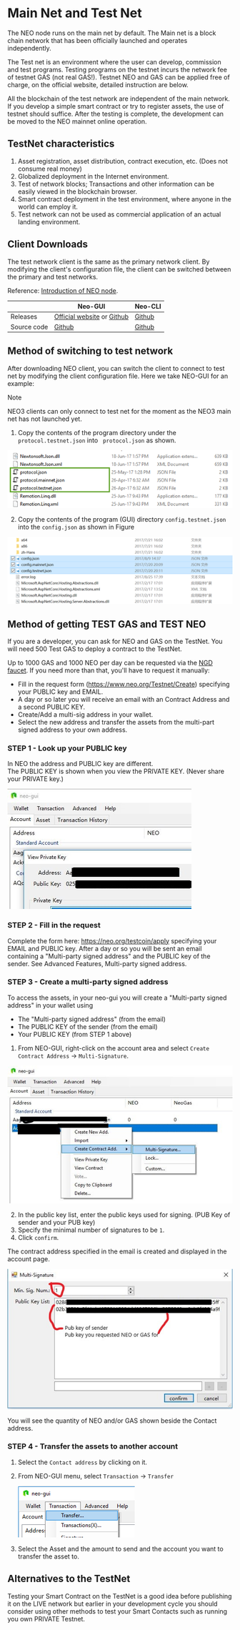 # Main Net and Test Net

The NEO node runs on the main net by default. The Main net is a block chain network that has been officially launched and operates independently.  

The Test net is an environment where the user can develop, commission and test programs. Testing programs on the testnet incurs the network fee of testnet GAS (not real GAS!). Testnet NEO and GAS can be applied free of charge, on the official website, detailed instruction are below.

All the blockchain of the test network are independent of the main network. If you develop a simple smart contract or try to register assets, the use of testnet should suffice. After the testing is complete, the development can be moved to the NEO mainnet online operation.

## TestNet characteristics

1. Asset registration, asset distribution, contract execution, etc. (Does not consume real money)
2. Globalized deployment in the Internet environment.
3. Test of network blocks; Transactions and other information can be easily viewed in the blockchain browser.
4. Smart contract deployment in the test environment, where anyone in the world can employ it.
5. Test network can not be used as commercial application of an actual landing environment.

## Client Downloads

The test network client is the same as the primary network client. By modifying the client's configuration file, the client can be switched between the primary and test networks.

Reference: [Introduction of NEO node](../node/introduction.md).

|      | Neo-GUI                        | Neo-CLI                        |
| ---- | ---------------------------------------- | ---------------------------------------- |
| Releases | [Official website](https://www.neo.org/download) or [Github](https://github.com/neo-project/neo-gui/releases) | [Github](https://github.com/neo-project/neo-cli/releases) |
| Source code | [Github](https://github.com/neo-project/neo-gui) | [Github](https://github.com/neo-project/neo-cli) |

## Method of switching to test network

After downloading NEO client, you can switch the client to connect to test net by modifying the client configuration file. Here we take NEO-GUI for an example:

> [!Note]
>
> NEO3 clients can only connect to test net for the moment as the NEO3 main net has not launched yet.

1. Copy the contents of the program directory under the `protocol.testnet.json` into ` protocol.json` as shown.

![image](../assets/testnet_1.png)

2. Copy the contents of the program (GUI) directory `config.testnet.json` into the `config.json` as shown in Figure

![image](../assets/testnet_2_v2.png)



## Method of getting TEST GAS and TEST NEO

If you are a developer, you can ask for NEO and GAS on the TestNet. You will need 500 Test GAS to deploy a contract to the TestNet.  

Up to 1000 GAS and 1000 NEO per day can be requested via the [NGD faucet](https://neowish.ngd.network/). If you need more than that, you'll have to request it manually:

- Fill in the request form (https://www.neo.org/Testnet/Create) specifying your PUBLIC key and EMAIL.
- A day or so later you will receive an email with an Contract Address and a second PUBLIC KEY. 
- Create/Add a multi-sig address in your wallet.
- Select the new address and transfer the assets from the multi-part signed address to your own address.

### STEP 1 - Look up your PUBLIC key
In NEO the address and PUBLIC key are different.  
The PUBLIC KEY is shown when you view the PRIVATE KEY. (Never share your PRIVATE key.)

  ![image](../assets/neo_gas_0.jpg)

### STEP 2 - Fill in the request
Complete the form here: https://neo.org/testcoin/apply specifying your EMAIL and PUBLIC key.
After a day or so you will be sent an email containing a "Multi-party signed address" and the PUBLIC key of the sender. See Advanced Features, Multi-party signed address.

### STEP 3 - Create a multi-party signed address
To access the assets, in your neo-gui you will create a "Multi-party signed address" in your wallet using 

- The "Multi-party signed address" (from the email) 
- The PUBLIC KEY of the sender (from the email)
- Your PUBLIC KEY (from STEP 1 above) 

1. From NEO-GUI, right-click on the account area and select `Create Contract Address` -> `Multi-Signature`.

  ![image](../assets/neo_gas_1.jpg)

2. In the public key list, enter the public keys used for signing. (PUB Key of sender and your PUB key) 
3. Specify the minimal number of signatures to be  `1`.
4. Click `confirm`.

The contract address specified in the email is created and displayed in the account page.

![image](../assets/neo_gas_2.jpg)

You will see the quantity of NEO and/or GAS shown beside the Contact address.


### STEP 4 - Transfer the assets to another account

1. Select the `Contact address` by clicking on it.

2. From NEO-GUI menu, select `Transaction` -> `Transfer`

   ![image](../assets/neo_gas_3.png)

3. Select the Asset and the amount to send and the account you want to transfer the asset to. 

## Alternatives to the TestNet

Testing your Smart Contract on the TestNet is a good idea before publishing it on the LIVE network but earlier in your development cycle you should consider using other methods to test your Smart Contacts such as running you own PRIVATE Testnet.